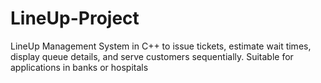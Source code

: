 # LineUp-Project
LineUp Management System in C++ to issue tickets, estimate wait times, display queue details, and serve customers sequentially. Suitable for applications in banks or hospitals
